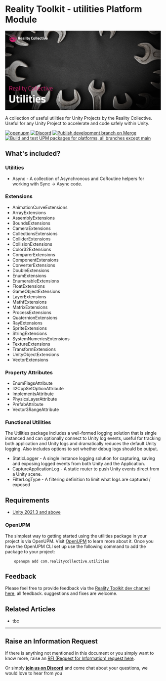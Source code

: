 # Reality Toolkit - utilities Platform Module

![com.realitycollective.utilities](https://github.com/realitycollective/realitycollective.logo/blob/main/RealityCollective/RepoBanners/com.realitycollective.utilities.png?raw=true)

A collection of useful utilities for Unity Projects by the Reality Collective.  Useful for any Unity Project to accelerate and code safely within Unity.

[![openupm](https://img.shields.io/npm/v/com.realitycollective.utilities?label=openupm&registry_uri=https://package.openupm.com)](https://openupm.com/packages/com.realitycollective.utilities/)
[![Discord](https://img.shields.io/discord/597064584980987924.svg?label=&logo=discord&logoColor=ffffff&color=7389D8&labelColor=6A7EC2)](https://discord.gg/hF7TtRCFmB)
[![Publish development branch on Merge](https://github.com/realitycollective/com.realitycollective.utilities/actions/workflows/development-publish.yml/badge.svg)](https://github.com/realitycollective/com.realitycollective.utilities/actions/workflows/development-publish.yml)
[![Build and test UPM packages for platforms, all branches except main](https://github.com/realitycollective/com.realitycollective.utilities/actions/workflows/development-buildandtestupmrelease.yml/badge.svg)](https://github.com/realitycollective/com.realitycollective.utilities/actions/workflows/development-buildandtestupmrelease.yml)

## What's included?

### Utilities

* Async - A collection of Asynchronous and CoRoutine helpers for working with Sync -> Async code.

### Extensions

* AnimationCurveExtensions
* ArrayExtensions
* AssemblyExtensions
* BoundsExtensions
* CameraExtensions
* CollectionsExtensions
* ColliderExtensions
* CollisionExtensions
* Color32Extensions
* ComparerExtensions
* ComponentExtensions
* ConverterExtensions
* DoubleExtensions
* EnumExtensions
* EnumerableExtensions
* FloatExtensions
* GameObjectExtensions
* LayerExtensions
* MathfExtensions
* MatrixExtensions
* ProcessExtensions
* QuaternionExtensions
* RayExtensions
* SpriteExtensions
* StringExtensions
* SystemNumericsExtensions
* TextureExtensions
* TransformExtensions
* UnityObjectExtensions
* VectorExtensions

### Property Attributes

* EnumFlagsAttribute
* Il2CppSetOptionAttribute
* ImplementsAttribute
* PhysicsLayerAttribute
* PrefabAttribute
* Vector3RangeAttribute

### Functional Utilities

The Utilities package includes a well-formed logging solution that is single instanced and can optionally connect to Unity log events, useful for tracking both application and Unity logs and dramatically reduces the default Unity logging.  Also includes options to set whether debug logs should be output.

* StaticLogger - A single instance logging solution for capturing, saving and exposing logged events from both Unity and the Application.
* CaptureApplicationLog - A static router to push Unity events direct from a Unity scene.
* FilterLogType - A filtering definition to limit what logs are captured / exposed

## Requirements
<!-- Fill in list of requirements here -->

* [Unity 2021.3 and above](https://unity.com/)

### OpenUPM

The simplest way to getting started using the utilities package in your project is via OpenUPM. Visit [OpenUPM](https://openupm.com/docs/) to learn more about it. Once you have the OpenUPM CLI set up use the following command to add the package to your project:

```text
    openupm add com.realitycollective.utilities
```

## Feedback

Please feel free to provide feedback via the [Reality Toolkit dev channel here](https://github.com/realitycollective/com.realitycollective.utilities/issues), all feedback. suggestions and fixes are welcome.

## Related Articles

- tbc

---

## Raise an Information Request

If there is anything not mentioned in this document or you simply want to know more, raise an [RFI (Request for Information) request here](https://github.com/realitycollective/com.realitycollective.utilities/issues/new?assignees=&labels=question&template=request_for_information.md).

Or simply [**join us on Discord**](https://discord.gg/YjHAQD2XT8) and come chat about your questions, we would love to hear from you
